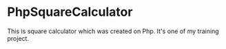 # PhpSquareCalculator
This is square calculator which was created on Php. It's one of my training project.
